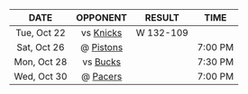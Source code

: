 |    DATE     |            OPPONENT            |  RESULT   |  TIME   |
|:-----------:|:------------------------------:|:---------:|:-------:|
| Tue, Oct 22 |    vs [Knicks](/r/NYKnicks)    | W 132-109 |         |
| Sat, Oct 26 | @ [Pistons](/r/DetroitPistons) |           | 7:00 PM |
| Mon, Oct 28 |    vs [Bucks](/r/MkeBucks)     |           | 7:30 PM |
| Wed, Oct 30 |     @ [Pacers](/r/pacers)      |           | 7:00 PM |